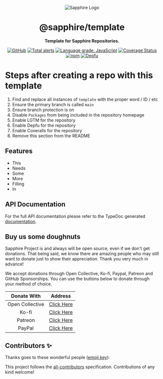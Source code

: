<div align="center">

![Sapphire Logo](https://cdn.skyra.pw/gh-assets/sapphire.png)

# @sapphire/template

**Template for Sapphire Repositories.**

[![GitHub](https://img.shields.io/github/license/sapphire-project/template)](https://github.com/sapphire-project/template/blob/main/LICENSE.md)
[![Total alerts](https://img.shields.io/lgtm/alerts/g/sapphire-project/template.svg?logo=lgtm&logoWidth=18)](https://lgtm.com/projects/g/sapphire-project/template/alerts/)
[![Language grade: JavaScript](https://img.shields.io/lgtm/grade/javascript/g/sapphire-project/template.svg?logo=lgtm&logoWidth=18)](https://lgtm.com/projects/g/sapphire-project/template/context:javascript)
[![Coverage Status](https://coveralls.io/repos/github/sapphire-project/template/badge.svg?branch=main)](https://coveralls.io/github/sapphire-project/template?branch=main)
[![npm](https://img.shields.io/npm/v/@sapphire/template?color=crimson&logo=npm&style=flat-square)](https://www.npmjs.com/package/@sapphire/template)
[![Depfu](https://badges.depfu.com/badges/template/count.svg)](https://depfu.com/github/sapphire-project/template?project_id=template)

</div>

# Steps after creating a repo with this template

1. Find and replace all instances of `template` with the proper word / ID / etc
2. Ensure the primary branch is called `main`
3. Ensure branch protection is on
4. Disable `Packages` from being included in the repository homepage
5. Enable LGTM for the repository
6. Enable Depfu for the repository
7. Enable Coveralls for the repository
8. Remove this section from the README

## Features

-   This
-   Needs
-   Some
-   More
-   Filling
-   In

## API Documentation

For the full API documentation please refer to the TypeDoc generated [documentation](https://sapphire-project.github.io/template).

## Buy us some doughnuts

Sapphire Project is and always will be open source, even if we don't get donations. That being said, we know there are amazing people who may still want to donate just to show their appreciation. Thank you very much in advance!

We accept donations through Open Collective, Ko-fi, Paypal, Patreon and GitHub Sponsorships. You can use the buttons below to donate through your method of choice.

|   Donate With   |                                             Address                                              |
| :-------------: | :----------------------------------------------------------------------------------------------: |
| Open Collective |                    [Click Here](https://opencollective.com/sapphire-project)                     |
|      Ko-fi      |                         [Click Here](https://ko-fi.com/sapphireproject)                          |
|     Patreon     |                      [Click Here](https://www.patreon.com/sapphire_project)                      |
|     PayPal      | [Click Here](https://www.paypal.com/cgi-bin/webscr?cmd=_s-xclick&hosted_button_id=SP738BQTQQYZY) |

## Contributors ✨

Thanks goes to these wonderful people ([emoji key](https://allcontributors.org/docs/en/emoji-key)):

<!-- ALL-CONTRIBUTORS-LIST:START - Do not remove or modify this section -->
<!-- prettier-ignore-start -->
<!-- markdownlint-disable -->
<!-- markdownlint-enable -->
<!-- prettier-ignore-end -->

<!-- ALL-CONTRIBUTORS-LIST:END -->

This project follows the [all-contributors](https://github.com/all-contributors/all-contributors) specification. Contributions of any kind welcome!
